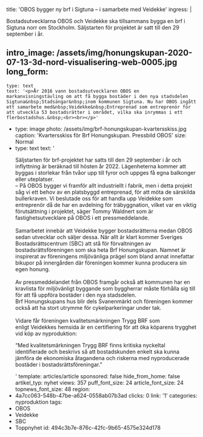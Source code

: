 title: 'OBOS bygger ny brf i Sigtuna – i samarbete med Veidekke'
ingress: |
  <p>Bostadsutvecklarna OBOS och Veidekke ska tillsammans bygga en brf i Sigtuna norr om Stockholm. Säljstarten för projektet är satt till den 29 september i år.
  </p>
  
intro_image: /assets/img/honungskupan-2020-07-13-3d-nord-visualisering-web-0005.jpg
long_form:
  -
    type: text
    text: '<p>År 2016 vann bostadsutvecklaren OBOS en markanvisningstävling om att få bygga bostäder i den nya stadsdelen Sigtuna&nbsp;Stadsängar&nbsp;inom kommunen Sigtuna. Nu har OBOS ingått ett samarbete med&nbsp;Veidekke&nbsp;Entreprenad som entreprenör för att utveckla 53 bostadsrätter i området, vilka ska inrymmas i ett flerbostadshus.&nbsp;<br><br></p>'
  -
    type: image
    photo: /assets/img/brf-honungskupan-kvartersskiss.jpg
    caption: 'Kvartersskiss för Brf Honungskupan. Pressbild OBOS'
    size: Normal
  -
    type: text
    text: '<p>Säljstarten för brf-projektet har satts till den 29 september i år och inflyttning är beräknad till hösten år 2022. Lägenheterna kommer att byggas i storlekar från tvåor upp till fyror och uppges få egna balkonger eller uteplatser. <br>– På OBOS bygger vi framför allt industriellt i fabrik, men i detta projekt såg vi ett behov av en platsbyggd entreprenad, för att möta de särskilda bullerkraven. Vi beslutade oss för att handla upp&nbsp;Veidekke&nbsp;som entreprenör då de har en avdelning för träbyggnation, vilket var en viktig förutsättning i projektet, säger Tommy&nbsp;Waldnert&nbsp;som är fastighetsutvecklare på OBOS i ett pressmeddelande.&nbsp; <br><br>Samarbetet innebär att&nbsp;Veidekke&nbsp;bygger bostadsrätterna medan OBOS sedan utvecklar och säljer dessa. När allt är klart kommer Sveriges Bostadsrättscentrum (SBC) att stå för förvaltningen av bostadsrättsföreningen som ska heta Brf Honungskupan. Namnet är inspirerat av föreningens miljövänliga prägel som bland annat innefattar bikupor på innergården där föreningen kommer kunna producera sin egen honung. <br><br>Av pressmeddelandet från OBOS framgår också att kommunen har en kravlista för miljövänligt byggande som byggherrar måste förhålla sig till för att få uppföra bostäder i den nya stadsdelen.&nbsp; <br>Brf Honungskupans hus blir dels&nbsp;Svanenmärkt&nbsp;och föreningen kommer också att ha stort utrymme för cykelparkeringar under tak. <br><br>Vidare får föreningen kvalitetsmärkningen Trygg BRF som enligt&nbsp;Veidekkes&nbsp;hemsida är en certifiering för att öka köparens trygghet vid köp av nyproduktion:&nbsp;</p><p>“Med kvalitetsmärkningen Trygg BRF finns kritiska nyckeltal identifierade och beskrivs så att bostadskunden enkelt ska kunna jämföra de ekonomiska åtagandena och riskerna med nyproducerade bostäder i bostadsrättsföreningar.”&nbsp;</p>'
template: articles/article
sponsored: false
hide_from_home: false
artikel_typ: nyhet
views: 357
puff_font_size: 24
article_font_size: 24
topnews_font_size: 48
region:
  - 4a7cc063-548b-47be-a624-0558ab07b3ad
clicks: 0
link: '1'
categories: nyproduktion
tags:
  - OBOS
  - Veidekke
  - SBC
  - Toppnyhet
id: 494c3b7e-876c-42fc-9b65-4575e324d178
